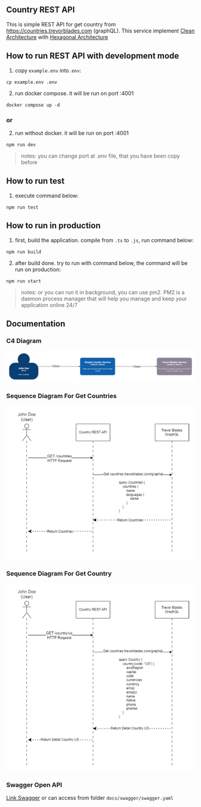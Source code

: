 ## Country REST API

This is simple REST API for get country from https://countries.trevorblades.com (graphQL). This service implement [Clean Architecture](https://blog.cleancoder.com/uncle-bob/2012/08/13/the-clean-architecture.html) with [Hexagonal Architecture](<https://en.wikipedia.org/wiki/Hexagonal_architecture_(software)>)

## How to run REST API with development mode

1. copy `example.env` into`.env`:

```
cp example.env .env
```

2. run docker compose. it will be run on port :4001

```
docker compose up -d
```

### or

2. run without docker. it will be run on port :4001

```
npm run dev
```

> notes: you can change port at .env file, that you have been copy before

## How to run test

1. execute command below:

```
npm run test
```

## How to run in production

1. first, build the application. compile from `.ts` to `.js`, run command below:

```
npm run build
```

2. after build done. try to run with command below, the command will be run on production:

```
npm run start
```

> notes: or you can run it in background, you can use pm2. PM2 is a daemon process manager that will help you manage and keep your application online 24/7

## Documentation

### C4 Diagram

![C4 Diagram Context](./docs/img/C4%20Diagram.jpg)

### Sequence Diagram For Get Countries

![Sequence Diagram For Get Countries](./docs/img/Get%20Countries%20-%20Sequence%20Diagram.jpg)

### Sequence Diagram For Get Country

![Sequence Diagram For Get Country](./docs/img/Get%20Country%20-%20Sequence%20Diagram.jpg)

### Swagger Open API

<a href="https://bump.sh/zyogo/doc/country-rest-api" target="_blank">Link Swagger</a> or can access from folder `docs/swagger/swagger.yaml`
